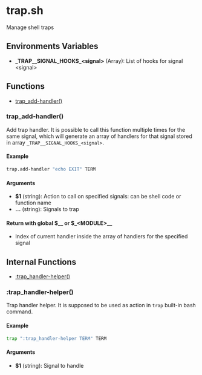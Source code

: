 # trap.sh

Manage shell traps

## Environments Variables

* **\_TRAP__SIGNAL_HOOKS_\<signal\>** (Array): List of hooks for signal \<signal\>


## Functions
* [trap_add-handler()](#trap_add-handler)


### trap_add-handler()

Add trap handler.
  It is possible to call this function multiple times for the same signal, which will generate an array of handlers for that signal stored in array `_TRAP__SIGNAL_HOOKS_<signal>`.

#### Example

```bash
trap.add-handler "echo EXIT" TERM
```

#### Arguments

* **$1** (string): Action to call on specified signals: can be shell code or function name
* **...** (string): Signals to trap

#### Return with global $__ or $_\<MODULE\>__

* Index of current handler inside the array of handlers for the specified signal



## Internal Functions
* [:trap_handler-helper()](#trap_handler-helper)


### :trap_handler-helper()

Trap handler helper.
  It is supposed to be used as action in `trap` built-in bash command.

#### Example

```bash
trap ":trap_handler-helper TERM" TERM
```

#### Arguments

* **$1** (string): Signal to handle


